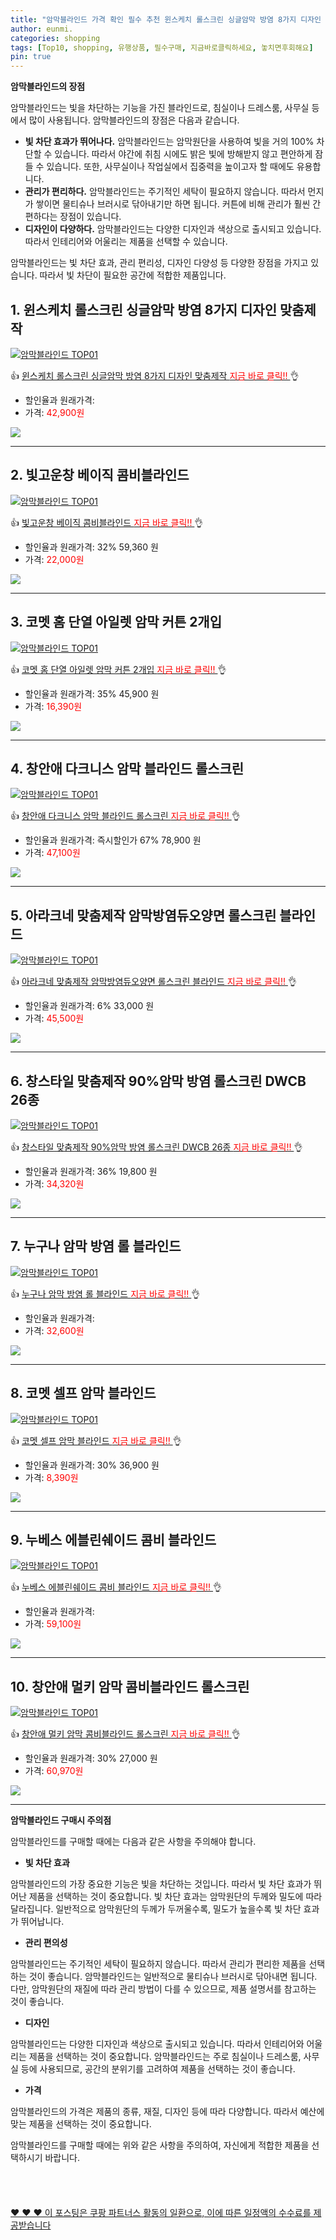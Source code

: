 ```yaml
---
title: "암막블라인드 가격 확인 필수 추천 윈스케치 롤스크린 싱글암막 방염 8가지 디자인 맞춤제작 비교 장점 구매가이드"
author: eunmi.
categories: shopping
tags: [Top10, shopping, 유행상품, 필수구매, 지금바로클릭하세요, 놓치면후회해요]
pin: true
---
```

**암막블라인드의 장점**

암막블라인드는 빛을 차단하는 기능을 가진 블라인드로, 침실이나 드레스룸, 사무실 등에서 많이 사용됩니다. 암막블라인드의 장점은 다음과 같습니다.

* **빛 차단 효과가 뛰어나다.** 암막블라인드는 암막원단을 사용하여 빛을 거의 100% 차단할 수 있습니다. 따라서 야간에 취침 시에도 밝은 빛에 방해받지 않고 편안하게 잠들 수 있습니다. 또한, 사무실이나 작업실에서 집중력을 높이고자 할 때에도 유용합니다.
* **관리가 편리하다.** 암막블라인드는 주기적인 세탁이 필요하지 않습니다. 따라서 먼지가 쌓이면 물티슈나 브러시로 닦아내기만 하면 됩니다. 커튼에 비해 관리가 훨씬 간편하다는 장점이 있습니다.
* **디자인이 다양하다.** 암막블라인드는 다양한 디자인과 색상으로 출시되고 있습니다. 따라서 인테리어와 어울리는 제품을 선택할 수 있습니다.

암막블라인드는 빛 차단 효과, 관리 편리성, 디자인 다양성 등 다양한 장점을 가지고 있습니다. 따라서 빛 차단이 필요한 공간에 적합한 제품입니다.

   

## 1. 윈스케치 롤스크린 싱글암막 방염 8가지 디자인 맞춤제작

[![암막블라인드 TOP01](https://thumbnail7.coupangcdn.com/thumbnails/remote/230x230ex/image/vendor_inventory/cb71/66363ad1d692d4e749bd2e24dfa3fe80b4473a90f6109264cd0f5a73e6a8.jpg)](https://link.coupang.com/re/AFFSDP?lptag=AF3617701&subid=GithubCoopas&pageKey=7408839225&traceid=V0-153&itemId=19191894529&vendorItemId=73740360993)


👍 [윈스케치 롤스크린 싱글암막 방염 8가지 디자인 맞춤제작 <font color=red> 지금 바로 클릭!! </font> ](https://link.coupang.com/re/AFFSDP?lptag=AF3617701&subid=GithubCoopas&pageKey=7408839225&traceid=V0-153&itemId=19191894529&vendorItemId=73740360993) 👌 


- 할인율과 원래가격: 
- 가격: <span style='color:red'>42,900원</span>

[![](/discount_price.png)](https://link.coupang.com/re/AFFSDP?lptag=AF3617701&subid=GithubCoopas&pageKey=7408839225&traceid=V0-153&itemId=19191894529&vendorItemId=73740360993)

---


   

## 2. 빛고운창 베이직 콤비블라인드

[![암막블라인드 TOP01](https://thumbnail6.coupangcdn.com/thumbnails/remote/230x230ex/image/product/image/vendoritem/2019/06/10/3277073102/045a2b7c-2786-4f50-8231-c1897d86cbfa.jpg)](https://link.coupang.com/re/AFFSDP?lptag=AF3617701&subid=GithubCoopas&pageKey=4570486&traceid=V0-153&itemId=132066420&vendorItemId=3277073102)


👍 [빛고운창 베이직 콤비블라인드 <font color=red> 지금 바로 클릭!! </font> ](https://link.coupang.com/re/AFFSDP?lptag=AF3617701&subid=GithubCoopas&pageKey=4570486&traceid=V0-153&itemId=132066420&vendorItemId=3277073102) 👌 


- 할인율과 원래가격: 32%  59,360   원
- 가격: <span style='color:red'>22,000원</span>

[![](/discount_price.png)](https://link.coupang.com/re/AFFSDP?lptag=AF3617701&subid=GithubCoopas&pageKey=4570486&traceid=V0-153&itemId=132066420&vendorItemId=3277073102)

---


   

## 3. 코멧 홈 단열 아일렛 암막 커튼 2개입

[![암막블라인드 TOP01](https://thumbnail10.coupangcdn.com/thumbnails/remote/230x230ex/image/retail/images/5984019186736020-2cdd65c2-8146-4bf1-853b-f1d4a74fdb67.jpg)](https://link.coupang.com/re/AFFSDP?lptag=AF3617701&subid=GithubCoopas&pageKey=6711426204&traceid=V0-153&itemId=15582502876&vendorItemId=84147368793)


👍 [코멧 홈 단열 아일렛 암막 커튼 2개입 <font color=red> 지금 바로 클릭!! </font> ](https://link.coupang.com/re/AFFSDP?lptag=AF3617701&subid=GithubCoopas&pageKey=6711426204&traceid=V0-153&itemId=15582502876&vendorItemId=84147368793) 👌 


- 할인율과 원래가격: 35%  45,900   원
- 가격: <span style='color:red'>16,390원</span>

[![](/discount_price.png)](https://link.coupang.com/re/AFFSDP?lptag=AF3617701&subid=GithubCoopas&pageKey=6711426204&traceid=V0-153&itemId=15582502876&vendorItemId=84147368793)

---


   

## 4. 창안애 다크니스 암막 블라인드 롤스크린

[![암막블라인드 TOP01](https://thumbnail6.coupangcdn.com/thumbnails/remote/230x230ex/image/retail/images/5918558364351133-02527fff-3e08-4e68-ad00-1e2b5eb360dc.jpg)](https://link.coupang.com/re/AFFSDP?lptag=AF3617701&subid=GithubCoopas&pageKey=6778780752&traceid=V0-153&itemId=15934708960&vendorItemId=83141617231)


👍 [창안애 다크니스 암막 블라인드 롤스크린 <font color=red> 지금 바로 클릭!! </font> ](https://link.coupang.com/re/AFFSDP?lptag=AF3617701&subid=GithubCoopas&pageKey=6778780752&traceid=V0-153&itemId=15934708960&vendorItemId=83141617231) 👌 


- 할인율과 원래가격: 즉시할인가 67%  78,900   원
- 가격: <span style='color:red'>47,100원</span>

[![](/discount_price.png)](https://link.coupang.com/re/AFFSDP?lptag=AF3617701&subid=GithubCoopas&pageKey=6778780752&traceid=V0-153&itemId=15934708960&vendorItemId=83141617231)

---


   

## 5. 아라크네 맞춤제작 암막방염듀오양면 롤스크린 블라인드

[![암막블라인드 TOP01](https://thumbnail9.coupangcdn.com/thumbnails/remote/230x230ex/image/vendor_inventory/4faf/658b7afd948799abf2b0ae57db5765f80648043b14ee77c52afd20f7b455.jpg)](https://link.coupang.com/re/AFFSDP?lptag=AF3617701&subid=GithubCoopas&pageKey=1909283804&traceid=V0-153&itemId=3241918820&vendorItemId=71229106516)


👍 [아라크네 맞춤제작 암막방염듀오양면 롤스크린 블라인드 <font color=red> 지금 바로 클릭!! </font> ](https://link.coupang.com/re/AFFSDP?lptag=AF3617701&subid=GithubCoopas&pageKey=1909283804&traceid=V0-153&itemId=3241918820&vendorItemId=71229106516) 👌 


- 할인율과 원래가격: 6%  33,000   원
- 가격: <span style='color:red'>45,500원</span>

[![](/discount_price.png)](https://link.coupang.com/re/AFFSDP?lptag=AF3617701&subid=GithubCoopas&pageKey=1909283804&traceid=V0-153&itemId=3241918820&vendorItemId=71229106516)

---


   

## 6. 창스타일 맞춤제작 90%암막 방염 롤스크린 DWCB 26종

[![암막블라인드 TOP01](https://thumbnail8.coupangcdn.com/thumbnails/remote/230x230ex/image/vendor_inventory/efab/e2be68bf273ac4ca4a7cb578a336fab844cd89293e62c9009d7690ffca4b.jpg)](https://link.coupang.com/re/AFFSDP?lptag=AF3617701&subid=GithubCoopas&pageKey=6283763222&traceid=V0-153&itemId=12915561022&vendorItemId=80180311907)


👍 [창스타일 맞춤제작 90%암막 방염 롤스크린 DWCB 26종 <font color=red> 지금 바로 클릭!! </font> ](https://link.coupang.com/re/AFFSDP?lptag=AF3617701&subid=GithubCoopas&pageKey=6283763222&traceid=V0-153&itemId=12915561022&vendorItemId=80180311907) 👌 


- 할인율과 원래가격: 36%  19,800   원
- 가격: <span style='color:red'>34,320원</span>

[![](/discount_price.png)](https://link.coupang.com/re/AFFSDP?lptag=AF3617701&subid=GithubCoopas&pageKey=6283763222&traceid=V0-153&itemId=12915561022&vendorItemId=80180311907)

---


   

## 7. 누구나 암막 방염 롤 블라인드

[![암막블라인드 TOP01](https://thumbnail9.coupangcdn.com/thumbnails/remote/230x230ex/image/rs_quotation_api/vg68vexk/3a3fb889830e4730ae295125b1164a8c.jpg)](https://link.coupang.com/re/AFFSDP?lptag=AF3617701&subid=GithubCoopas&pageKey=7183665949&traceid=V0-153&itemId=18122411715&vendorItemId=85273491628)


👍 [누구나 암막 방염 롤 블라인드 <font color=red> 지금 바로 클릭!! </font> ](https://link.coupang.com/re/AFFSDP?lptag=AF3617701&subid=GithubCoopas&pageKey=7183665949&traceid=V0-153&itemId=18122411715&vendorItemId=85273491628) 👌 


- 할인율과 원래가격: 
- 가격: <span style='color:red'>32,600원</span>

[![](/discount_price.png)](https://link.coupang.com/re/AFFSDP?lptag=AF3617701&subid=GithubCoopas&pageKey=7183665949&traceid=V0-153&itemId=18122411715&vendorItemId=85273491628)

---


   

## 8. 코멧 셀프 암막 블라인드

[![암막블라인드 TOP01](https://thumbnail8.coupangcdn.com/thumbnails/remote/230x230ex/image/retail/images/376461206659308-430b49e8-ed1c-4a6c-b7e4-bf1f31f67301.jpg)](https://link.coupang.com/re/AFFSDP?lptag=AF3617701&subid=GithubCoopas&pageKey=7297787187&traceid=V0-153&itemId=18667225932&vendorItemId=85801667898)


👍 [코멧 셀프 암막 블라인드 <font color=red> 지금 바로 클릭!! </font> ](https://link.coupang.com/re/AFFSDP?lptag=AF3617701&subid=GithubCoopas&pageKey=7297787187&traceid=V0-153&itemId=18667225932&vendorItemId=85801667898) 👌 


- 할인율과 원래가격: 30%  36,900   원
- 가격: <span style='color:red'>8,390원</span>

[![](/discount_price.png)](https://link.coupang.com/re/AFFSDP?lptag=AF3617701&subid=GithubCoopas&pageKey=7297787187&traceid=V0-153&itemId=18667225932&vendorItemId=85801667898)

---


   

## 9. 누베스 에블린쉐이드 콤비 블라인드

[![암막블라인드 TOP01](https://thumbnail7.coupangcdn.com/thumbnails/remote/230x230ex/image/vendor_inventory/2af9/9001496f91b850472d1c446ce06db425c5cda05b2f3813ff73c856533d35.jpg)](https://link.coupang.com/re/AFFSDP?lptag=AF3617701&subid=GithubCoopas&pageKey=7650953817&traceid=V0-153&itemId=20357222095&vendorItemId=80520495105)


👍 [누베스 에블린쉐이드 콤비 블라인드 <font color=red> 지금 바로 클릭!! </font> ](https://link.coupang.com/re/AFFSDP?lptag=AF3617701&subid=GithubCoopas&pageKey=7650953817&traceid=V0-153&itemId=20357222095&vendorItemId=80520495105) 👌 


- 할인율과 원래가격: 
- 가격: <span style='color:red'>59,100원</span>

[![](/discount_price.png)](https://link.coupang.com/re/AFFSDP?lptag=AF3617701&subid=GithubCoopas&pageKey=7650953817&traceid=V0-153&itemId=20357222095&vendorItemId=80520495105)

---


   

## 10. 창안애 멀키 암막 콤비블라인드 롤스크린

[![암막블라인드 TOP01](https://thumbnail8.coupangcdn.com/thumbnails/remote/230x230ex/image/rs_quotation_api/fs55ojie/35a24215007143e9816f41406a9e8775.jpg)](https://link.coupang.com/re/AFFSDP?lptag=AF3617701&subid=GithubCoopas&pageKey=6778888460&traceid=V0-153&itemId=15934625175&vendorItemId=83141538114)


👍 [창안애 멀키 암막 콤비블라인드 롤스크린 <font color=red> 지금 바로 클릭!! </font> ](https://link.coupang.com/re/AFFSDP?lptag=AF3617701&subid=GithubCoopas&pageKey=6778888460&traceid=V0-153&itemId=15934625175&vendorItemId=83141538114) 👌 


- 할인율과 원래가격: 30%  27,000   원
- 가격: <span style='color:red'>60,970원</span>

[![](/discount_price.png)](https://link.coupang.com/re/AFFSDP?lptag=AF3617701&subid=GithubCoopas&pageKey=6778888460&traceid=V0-153&itemId=15934625175&vendorItemId=83141538114)

---
**암막블라인드 구매시 주의점**

암막블라인드를 구매할 때에는 다음과 같은 사항을 주의해야 합니다.

* **빛 차단 효과**

암막블라인드의 가장 중요한 기능은 빛을 차단하는 것입니다. 따라서 빛 차단 효과가 뛰어난 제품을 선택하는 것이 중요합니다. 빛 차단 효과는 암막원단의 두께와 밀도에 따라 달라집니다. 일반적으로 암막원단의 두께가 두꺼울수록, 밀도가 높을수록 빛 차단 효과가 뛰어납니다.

* **관리 편의성**

암막블라인드는 주기적인 세탁이 필요하지 않습니다. 따라서 관리가 편리한 제품을 선택하는 것이 좋습니다. 암막블라인드는 일반적으로 물티슈나 브러시로 닦아내면 됩니다. 다만, 암막원단의 재질에 따라 관리 방법이 다를 수 있으므로, 제품 설명서를 참고하는 것이 좋습니다.

* **디자인**

암막블라인드는 다양한 디자인과 색상으로 출시되고 있습니다. 따라서 인테리어와 어울리는 제품을 선택하는 것이 중요합니다. 암막블라인드는 주로 침실이나 드레스룸, 사무실 등에 사용되므로, 공간의 분위기를 고려하여 제품을 선택하는 것이 좋습니다.

* **가격**

암막블라인드의 가격은 제품의 종류, 재질, 디자인 등에 따라 다양합니다. 따라서 예산에 맞는 제품을 선택하는 것이 중요합니다.

암막블라인드를 구매할 때에는 위와 같은 사항을 주의하여, 자신에게 적합한 제품을 선택하시기 바랍니다.<br><br><br><br><br> [ ❤ ❤ ❤ 이 포스팅은 쿠팡 파트너스 활동의 일환으로, 이에 따른 일정액의 수수료를 제공받습니다](https://link.coupang.com/a/bcEFyh)